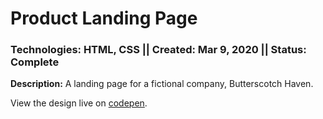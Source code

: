# Product Landing Page
### Technologies: HTML, CSS || Created: Mar 9, 2020 || Status: Complete

**Description:** A landing page for a fictional company, Butterscotch Haven.

View the design live on [codepen](https://codepen.io/justkeepprogramming/pen/GRJyMQo).
